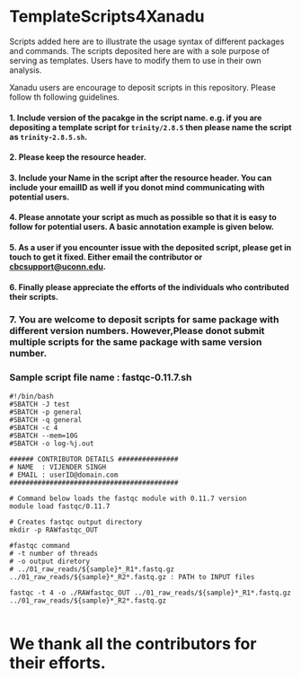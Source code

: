 # TemplateScripts4Xanadu
Scripts added here are to illustrate the usage syntax of different packages and commands.  The scripts deposited here are with a sole purpose of serving as templates.  Users have to modify them to use in their own analysis.  

Xanadu users are encourage to deposit scripts in this repository.  Please follow th following guidelines.
#### 1. Include version of the pacakge in the script name. e.g. if you are depositing a template script for `trinity/2.8.5` then please name the script as `trinity-2.8.5.sh`.
#### 2. Please keep the resource header.
#### 3. Include your Name in the script after the resource header. You can include your emailID as well if you donot mind communicating with potential users.
#### 4. Please annotate your script as much as possible so that it is easy to follow for potential users. A basic annotation example is given below.
#### 5. As a user if you encounter issue with the deposited script, please get in touch to get it fixed.  Either email the contributor or cbcsupport@uconn.edu.
#### 6. Finally please appreciate the efforts of the individuals who contributed their scripts.
###  7. You are welcome  to deposit scripts for same package with different version numbers. However,Please donot submit multiple scripts for the same package with same version number.  

### Sample script file name : fastqc-0.11.7.sh
```
#!/bin/bash
#SBATCH -J test
#SBATCH -p general
#SBATCH -q general
#SBATCH -c 4
#SBATCH --mem=10G
#SBATCH -o log-%j.out

###### CONTRIBUTOR DETAILS ###############
# NAME  : VIJENDER SINGH
# EMAIL : userID@domain.com
##########################################

# Command below loads the fastqc module with 0.11.7 version
module load fastqc/0.11.7

# Creates fastqc output directory
mkdir -p RAWfastqc_OUT

#fastqc command
# -t number of threads
# -o output diretory
# ../01_raw_reads/${sample}*_R1*.fastq.gz ../01_raw_reads/${sample}*_R2*.fastq.gz : PATH to INPUT files

fastqc -t 4 -o ./RAWfastqc_OUT ../01_raw_reads/${sample}*_R1*.fastq.gz ../01_raw_reads/${sample}*_R2*.fastq.gz


```

# We thank all the contributors for their efforts.
